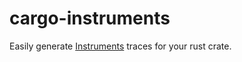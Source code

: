 # cargo-instruments

Easily generate [Instruments] traces for your rust crate.


[Instruments]: https://help.apple.com/instruments/mac/10.0/
